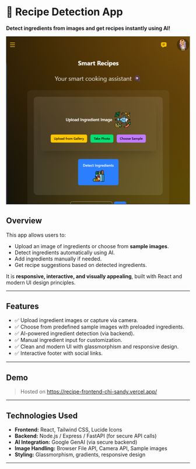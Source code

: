 # 🍲 Recipe Detection App

**Detect ingredients from images and get recipes instantly using AI!**  

![Recipe Detection Banner](frontend/public/banner.png)  

## Overview
This app allows users to:  
- Upload an image of ingredients or choose from **sample images**.  
- Detect ingredients automatically using AI.  
- Add ingredients manually if needed.  
- Get recipe suggestions based on detected ingredients.  

It is **responsive, interactive, and visually appealing**, built with React and modern UI design principles.  

---

## Features
- ✅ Upload ingredient images or capture via camera.  
- ✅ Choose from predefined sample images with preloaded ingredients.  
- ✅ AI-powered ingredient detection (via backend).  
- ✅ Manual ingredient input for customization.  
- ✅ Clean and modern UI with glassmorphism and responsive design.  
- ✅ Interactive footer with social links.  

---

## Demo
>  Hosted on https://recipe-frontend-chi-sandy.vercel.app/  

---

## Technologies Used
- **Frontend:** React, Tailwind CSS, Lucide Icons  
- **Backend:** Node.js / Express / FastAPI (for secure API calls)  
- **AI Integration:** Google GenAI (via secure backend)  
- **Image Handling:** Browser File API, Camera API, Sample images  
- **Styling:** Glassmorphism, gradients, responsive design  

---
